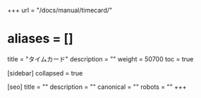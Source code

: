 +++
url = "/docs/manual/timecard/"
# aliases = []
title = "タイムカード"
description = ""
weight = 50700
toc = true

[sidebar]
collapsed = true

[seo]
title = ""
description = ""
canonical = ""
robots = ""
+++
